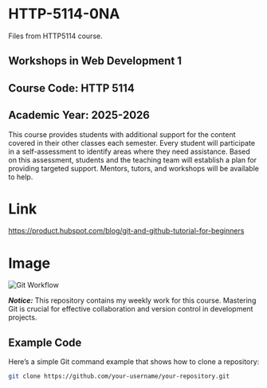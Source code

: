 # HTTP-5114-0NA
Files from HTTP5114 course.

## Workshops in Web Development 1
## Course Code: HTTP 5114

## Academic Year: 2025-2026

This course provides students with additional support for the content covered in their other classes each semester. Every student will participate in a self-assessment to identify areas where they need assistance. Based on this assessment, students and the teaching team will establish a plan for providing targeted support. Mentors, tutors, and workshops will be available to help.

# Link
https://product.hubspot.com/blog/git-and-github-tutorial-for-beginners


# Image
![Git Workflow](Workshop.png)

***Notice:*** This repository contains my weekly work for this course. Mastering Git is crucial for effective collaboration and version control in development projects.

## Example Code

Here’s a simple Git command example that shows how to clone a repository:

```bash
git clone https://github.com/your-username/your-repository.git
